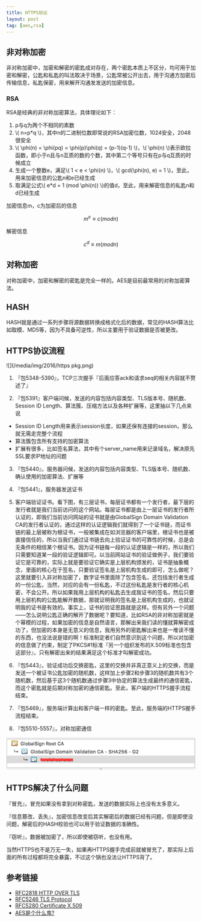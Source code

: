 ```yaml
---
title: HTTPS协议
layout: post
tag: [aes,rsa]
---
```


## 非对称加密

非对称加密中，加密和解密的密匙成对存在，两个密匙本质上不区分，均可用于加密和解密，公匙和私匙的叫法取决于场景，公匙常被公开出去，用于沟通方加密后传输信息，私匙保密，用来解开沟通发发送的加密信息。

### RSA

RSA是经典的非对称加密算法，具体理论如下：

1. p与q为两个不相同的素数
2. \\( n=p*q \\)，其中n的二进制位数即常说的RSA加密位数，1024安全，2048很安全
3. \\( \phi(n) = \phi(pq) = \phi(p)\phi(q) = (p-1)(q-1)  \\)，\\( \phi(n) \\)表示欧拉函数，即小于n且与n互质的数的个数，其中第二个等号只有在p与q互质的时候成立
4. 生成一个整数e，满足\\( 1 < e < \phi(n) \\)，\\( gcd(\phi(n), e) = 1 \\)，至此，用来加密信息的公匙n和e已经生成
5. 取满足公式\\( e*d = 1 (mod \phi(n)) \\)的值d，至此，用来解密信息的私匙n和d已经生成

加密信息m，c为加密后的信息

$$ m^e \equiv c (mod n) $$

解密信息

$$ c^d \equiv m (mod n) $$


## 对称加密

对称加密中，加密和解密的密匙是完全一样的。AES是目前最常用的对称加密算法。

## HASH

HASH就是通过一系列步骤将源数据转换成格式化后的数据，常见的HASH算法比如取模、MD5等，因为不具备可逆性，所以主要用于验证数据是否被更改。

## HTTPS协议流程

![](/media/img/2016/https pkg.png)

1. 『包5348-5390』，TCP三次握手『后面应答ack和请求seq的相关内容就不赘述了』

2. 『包5391』客户端问候，发送的内容包括内容类型、TLS版本号、随机数、Session ID Length、算法簇、压缩方法以及各种扩展等，这里抽以下几点来说
  * Session ID Length用来表示session长度，如果还保有连接的session，那么就无需走完整个流程
  * 算法簇包含所有支持的加密算法
  * 扩展有很多，比如签名算法，其中有个server_name用来记录域名，解决原先SSL要求IP地址的问题

3. 『包5440』，服务器问候，发送的内容包括内容类型、TLS版本号、随机数、确认使用的加密算法、扩展等

4. 『包5441』，服务器发送证书

5. 客户端验证证书。看下图，有三层证书，每层证书都有一个发行者，最下层的发行者就是我们当前访问的这个网站。每层证书都是由上一层证书的发行者所认证的，即我们当前访问网站的证书就是由GlobalSign Domain Validation CA的发行者认证的，通过这样的认证逻辑我们就得到了一个证书链，而证书链的最上层被称为根证书，一般被集成在如浏览器的客户端里，根证书也是被直接信任的，所以当我们通过证书链去向上验证证书的可靠性的时候，总是会无条件的相信某个根证书。因为证书链每一段的认证逻辑是一样的，所以我们只需要知道某一段的验证逻辑即可。以当前网站证书的验证做例子，我们要验证它是可靠的，实际上就是要验证它确实是上层机构颁发的，证书是抽象概念，里面的核心在于签名，只要验证签名是上层机构生成的即可，怎么做呢？这里就要引入非对称加密了，数字证书里面除了包含签名，还包括发行者生成的一份公匙，当然，对应的会有一份私匙，不过这份私匙是发行者的核心机密，不会公开。所以如果我用上层机构的私匙去生成我证书的签名，然后只要用上层机构的公匙能解开数据，那就证明我的签名是上层机构生成的，也就证明我的证书是有效的。事实上，证书的验证思路就是这样。但有另外一个问题——怎么说明公匙正确的解开了数据呢？要知道，比如RSA的非对称加密就是个幂模的过程，如果加密的信息是自然语言，那解出来我们读的懂就算解密成功了，但加密的本身是无意义的信息，我用另外的密匙解出来也是一堆读不懂的东西，也没法说是错的啊！标准制定者们自然意识到这个问题，所以对加密的信息做了约束，制定了PKCS#1标准『另一个组织发布的X.509标准也包含这部分』，只有解密出来的结果满足这个标准才叫解密成功。

6. 『包5443』，验证成功后交换密匙，这里的交换并非真正意义上的交换，而是发送一个被证书公匙加密的随机数，这样加上步骤2和步骤3的随机数共有3个随机数，然后基于这3个随机数通过步骤3中协定的算法生成最终的通信密匙，而这个密匙就是后期对称加密的通信密匙。至此，客户端的HTTPS握手流程结束。

7. 『包5469』，服务端计算出和客户端一样的密匙。至此，服务端的HTTPS握手流程结束。

8. 『包5510-5557』，对称加密通信

![](/media/img/2016/certificate.png)


## HTTPS解决了什么问题

『冒充』，冒充如果没有拿到对称密匙，发送的数据实际上也没有太多意义。

『信息篡改、丢失』，加密信息改变后其实解密后的数据已经有问题，但是即使没问题，解密后的HASH校验也可以用于验证数据的准确性。

『窃听』，数据被加密了，所以即使被窃听，也没有用。

当然HTTPS也不是万无一失，如果再HTTPS握手完成前就被冒充了，那实际上后面的所有过程都将完全暴露，不过这个锅也没法让HTTPS背了。

## 参考链接

* [RFC2818 HTTP OVER TLS](https://www.rfc-editor.org/info/rfc2818)
* [RFC5246 TLS Protocol](https://www.rfc-editor.org/info/rfc5246)
* [RFC5280 Certificate X.509](https://www.rfc-editor.org/info/rfc5280)
* [AES是个什么鬼?](http://davidleee.com/2016/04/26/about-aes-encryption/?hmsr=toutiao.io&utm_medium=toutiao.io&utm_source=toutiao.io)